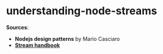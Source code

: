 # understanding-node-streams

**Sources**:
  - **Nodejs design patterns** by Mario Casciaro
  - **[Stream handbook](https://github.com/substack/stream-handbook)**
